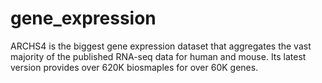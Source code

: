 # gene_expression
ARCHS4 is the biggest gene expression dataset that aggregates the vast majority of the published RNA-seq data for human and mouse. Its latest version provides over 620K biosmaples for over 60K genes.
